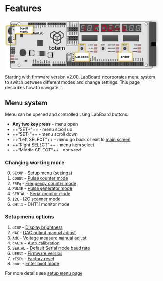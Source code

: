 # Features

![Mini Lab LabBoard menu](/assets/images/mini-lab/labboard-menu.png)

Starting with firmware version v2.00, LabBoard incorporates menu system to switch between different modes and change settings. This page describes how to navigate it.

## Menu system

Menu can be opened and controlled using LabBoard buttons:

- **Any two key press** - menu open  
- ++"SET\+"++ - menu scroll up  
- ++"SET\-"++ - menu scroll down  
- ++"Left SELECT"++ - menu go back or exit to [main screen](/labboard/main-screen/)  
- ++"Right SELECT"++ - menu item select  
- ++"Middle SELECT"++ - _not used_  

### Changing working mode

<ol start=0>
<li><code>SEtUP</code> - <a href="setup/">Setup menu (settings)</a></li>
<li><code>COUNt</code> - <a href="pulse-counter/">Pulse counter mode</a></li>
<li><code>FREq</code> - <a href="frequency-counter/">Frequency counter mode</a></li>
<li><code>PULSE</code> - <a href="pulse-generator/">Pulse generator mode</a></li>
<li><code>SERIAL</code> - <a href="serial-monitor/">Serial monitor mode</a></li>
<li><code>I2C</code> - <a href="i2c-scanner/">I2C scanner mode</a></li>
<li><code>dHt11</code> - <a href="dht11-monitor/">DHT11 monitor mode</a></li>
</ol>

### Setup menu options

1. `dISP` - [Display brightness](setup/#display)
1. `dAC` - [DAC output manual adjust](setup/#dac-offset)
1. `AdC` - [Voltage measure manual adjust](setup/#adc-offset)
1. `CALIb` - [Auto calibration](setup/#calibration)
1. `SERIAL` - [Default Serial mode baud rate](setup/#serial)
1. `UERSI` - [Firmware version](setup/#firmware)
1. `rESEt` - [Factory reset](setup/#reset)
1. `boot` - [Enter boot mode](setup/#boot)

For more details see [setup menu page](setup/)

